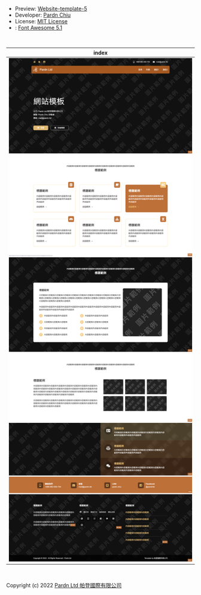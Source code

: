 - Preview: [Website-template-5](https://pardnchiu.github.io/website-template-5/)
- Developer: [Pardn Chiu](mailto:chiuchingwei@icloud.com)
- License: [MIT License](./LICENSE)
- : [Font Awesome 5.1](https://fontawesome.com)

<br>

| index |
|---|
| ![T004](./preview/T005.png) ![C026](./preview/C026.png) ![C027](./preview/C027.png) ![C028](./preview/C028.png) ![C029](./preview/C029.png) ![C025](./preview/C025.png) ![B001](./preview/B001.png) |

<br>

Copyright (c) 2022 [Pardn Ltd 帕登國際有限公司](https://facebook.com/pardnltd)
